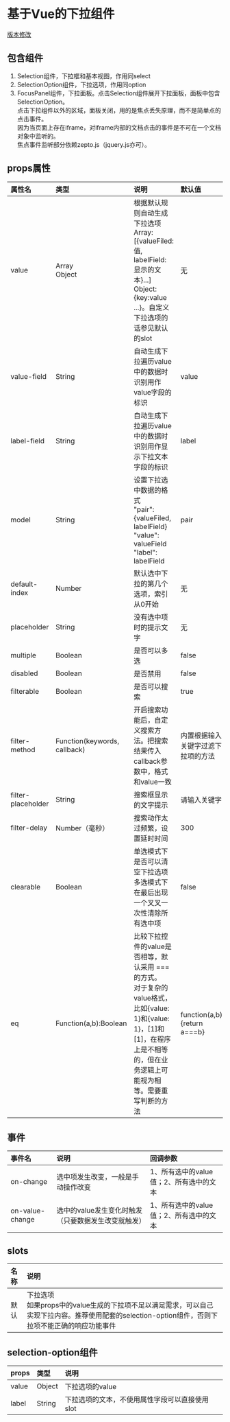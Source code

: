 # 基于Vue的下拉组件
[版本修改](./versions.md)

## 包含组件
  1. Selection组件，下拉框和基本视图，作用同select
  2. SelectionOption组件，下拉选项，作用同option
  3. FocusPanel组件，下拉面板。点击Selection组件展开下拉面板，面板中包含SelectionOption。<br>
    点击下拉组件以外的区域，面板关闭，用的是焦点丢失原理，而不是简单点的点击事件。<br>
    因为当页面上存在iframe，对iframe内部的文档点击的事件是不可在一个文档对象中监听的。<br>
    焦点事件监听部分依赖zepto.js（jquery.js亦可）。

## props属性
| 属性名 | 类型 | 说明 | 默认值 |
| :-- | :-- | :-- | :-- |
| value | Array<br>Object | 根据默认规则自动生成下拉选项<br>Array:[{valueFiled: 值, labelField: 显示的文本}...]<br>Object:{key:value ...}。自定义下拉选项的话参见默认的slot | 无 |
| value-field | String | 自动生成下拉遍历value中的数据时识别用作value字段的标识 | value |
| label-field | String | 自动生成下拉遍历value中的数据时识别用作显示下拉文本字段的标识 | label |
| model | String | 设置下拉选中数据的格式<br>"pair": {valueFiled, labelField}<br>"value": valueField<br>"label": labelField | pair |
| default-index | Number | 默认选中下拉的第几个选项，索引从0开始 | 无 |
| placeholder | String | 没有选中项时的提示文字 | 无 |
| multiple | Boolean | 是否可以多选 | false |
| disabled | Boolean | 是否禁用 | false |
| filterable | Boolean | 是否可以搜索 | true |
| filter-method | Function(keywords, callback) | 开启搜索功能后，自定义搜索方法。把搜索结果传入callback参数中，格式和value一致 | 内置根据输入关键字过滤下拉项的方法 |
| filter-placeholder | String | 搜索框显示的文字提示 | 请输入关键字 |
| filter-delay | Number（毫秒） | 搜索动作太过频繁，设置延时时间 | 300 |
| clearable | Boolean | 单选模式下是否可以清空下拉选项<br>多选模式下在最后出现一个叉叉一次性清除所有选中项 | false |
| eq | Function(a,b):Boolean | 比较下拉控件的value是否相等，默认采用 === 的方式。<br>对于复杂的value格式，比如{value: 1}和{value: 1}，[1]和[1]，在程序上是不相等的，但在业务逻辑上可能视为相等。需要重写判断的方法 | function(a,b){return a===b} |

## 事件
| 事件名 | 说明 | 回调参数 |
| :-- | :-- | :-- |
| on-change | 选中项发生改变，一般是手动操作改变 | 1、所有选中的value值；2、所有选中的文本 |
| on-value-change | 选中的value发生变化时触发（只要数据发生改变就触发） | 1、所有选中的value值；2、所有选中的文本 |

## slots
| 名称 | 说明 |
| :-- | :-- |
| 默认 | 下拉选项<br>如果props中的value生成的下拉项不足以满足需求，可以自己实现下拉内容。推荐使用配套的selection-option组件，否则下拉项不能正确的响应功能事件 |

## selection-option组件
| props | 类型 | 说明 |
| :--  | :-- | :-- |
| value | Object | 下拉选项的value |
| label | String | 下拉选项的文本，不使用属性字段可以直接使用slot |
